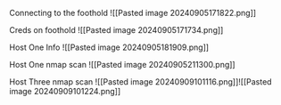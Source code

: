 


Connecting to the foothold 
![[Pasted image 20240905171822.png]]

Creds on foothold
![[Pasted image 20240905171734.png]]

Host One Info 
![[Pasted image 20240905181909.png]]

Host One nmap scan
![[Pasted image 20240905211300.png]]


Host Three nmap scan
![[Pasted image 20240909101116.png]]![[Pasted image 20240909101224.png]]
